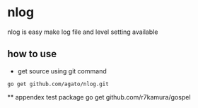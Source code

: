 # nlog

nlog is easy make log file and  level setting available

## how to use

* get source using git command

```
go get github.com/agato/nlog.git
```



** appendex 
test package
 go get github.com/r7kamura/gospel
